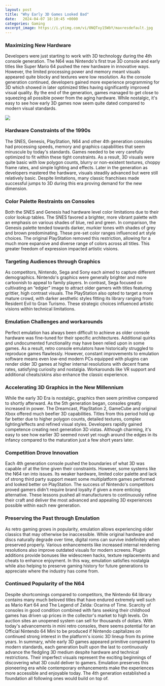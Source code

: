 ```yaml
---
layout: post
title: "Why Early 3D Games Looked Bad"
date:   2024-04-07 18:10:45 +0000
categories: Gaming
excerpt_image: https://i.ytimg.com/vi/0NQTxy15WbY/maxresdefault.jpg
---
```


### Maximizing New Hardware
Developers were just starting to work with 3D technology during the 4th console generation. The N64 was Nintendo's first true 3D console and early titles like Super Mario 64 pushed the new hardware in innovative ways. However, the limited processing power and memory meant visuals appeared quite blocky and textures were low resolution. As the console generation continued, developers gained more experience programming for 3D which showed in later optimized titles having significantly improved visual quality. By the end of the generation, games managed to get close to squeezing all possible power from the aging hardware. While nostalgic, it's easy to see how early 3D games now seem quite dated compared to modern visual standards.

![](https://i.ytimg.com/vi/0NQTxy15WbY/maxresdefault.jpg)
### Hardware Constraints of the 1990s
The SNES, Genesis, PlayStation, N64 and other 4th generation consoles had processing speeds, memory and graphics capabilities that seem minuscule by today's standards. Games needed to be very carefully optimized to fit within these tight constraints. As a result, 3D visuals were quite basic with low polygon counts, blurry or non-existent textures, choppy frame rates, and simple lighting and effects. Later in the generation as developers mastered the hardware, visuals steadily advanced but were still relatively basic. Despite limitations, many classic franchises made successful jumps to 3D during this era proving demand for the new dimension.
### Color Palette Restraints on Consoles 
Both the SNES and Genesis had hardware level color limitations due to their color lookup tables. The SNES favored a brighter, more vibrant palette with an emphasis on various shades of blue, red and green. In comparison, the Genesis palette tended towards darker, murkier tones with shades of grey and brown predominating. These pre-set color ranges influenced art style choices. The original PlayStation removed this restriction, allowing for a much more expansive and diverse range of colors across all titles. This greater freedom of expression impacted artistic visions.
### Targeting Audiences through Graphics
As competitors, Nintendo, Sega and Sony each aimed to capture different demographics. Nintendo's graphics were generally brighter and more cartoonish to appeal to family players. In contrast, Sega focused on cultivating an “edgier” image to attract older gamers with titles featuring grittier, high contrast visuals. The PlayStation also opted to target a more mature crowd, with darker aesthetic styles fitting its library ranging from Resident Evil to Gran Turismo. These strategic choices influenced artistic visions within technical limitations.
### Emulation Challenges and workarounds
Perfect emulation has always been difficult to achieve as older console hardware was fine-tuned for their specific architectures. Additional quirks and undocumented functionality may have been relied upon in some games. As a result, retro console emulators have historically struggled to reproduce games flawlessly. However, constant improvements to emulation software means even low-end modern PCs equipped with plugins can render older 3D games at higher internal resolutions with decent frame rates, satisfying curiosity and nostalgia. Workarounds like VR support and additional cheats/skins also enhance the classic experience.
### Accelerating 3D Graphics in the New Millennium  
While the early 3D Era is nostalgic, graphics then seem primitive compared to shortly afterward. As the 5th generation began, consoles greatly increased in power. The Dreamcast, PlayStation 2, GameCube and original Xbox offered much beefier 3D capabilities. Titles from this period hold up far better due to higher polygon counts, detailed textures, complex lighting/effects and refined visual styles. Developers rapidly gained competence creating next generation 3D vistas. Although charming, it's easy to see how earlier 3D seemed novel yet rough around the edges in its infancy compared to the maturation just a few short years later.
### Competition Drove Innovation
Each 4th generation console pushed the boundaries of what 3D was capable of at the time given their constraints. However, some systems like the N64 ran into issues. Its weaker hardware, limited color palette and lack of strong third party support meant some multiplatform games performed and looked better on PlayStation. The success of Nintendo's competitors proved gamers didn't require brand loyalty if given a more enticing alternative. These lessons pushed all manufacturers to continuously refine their craft and deliver the most advanced and appealing 3D experiences possible within each new generation.
### Preserving the Past through Emulation  
As retro gaming grows in popularity, emulation allows experiencing older classics that may otherwise be inaccessible. While original hardware and discs naturally degrade over time, digital roms can survive indefinitely when preserved properly. Various enhancements like increased internal rendering resolutions also improve outdated visuals for modern screens. Plugin additions provide bonuses like widescreen hacks, texture replacements and cheats to enhance enjoyment. In this way, emulation satisfies nostalgia while also helping to preserve gaming history for future generations to appreciate where the industry has come from.
### Continued Popularity of the N64  
Despite shortcomings compared to competitors, the Nintendo 64 library contains many much beloved titles that have endured extremely well such as Mario Kart 64 and The Legend of Zelda: Ocarina of Time. Scarcity of consoles in good condition combined with fans seeking their childhood games has driven up prices in the collector's market to high levels. On auction sites an unopened system can sell for thousands of dollars. With today's advancements in mini retro consoles, there seems potential for an Official Nintendo 64 Mini to be produced if Nintendo capitalizes on continued strong interest in the platform's iconic 3D lineup from its prime years. 
In summary, while early 3D games appeared primitive compared to modern standards, each generation built upon the last to continuously advance the fledgling 3D medium despite hardware and technical restrictions. Their imperfect visuals represent the exciting beginnings of discovering what 3D could deliver to gamers. Emulation preserves this pioneering era while contemporary enhancements make the experiences more accessible and enjoyable today. The 4th generation established a foundation all following ones would build on top of.